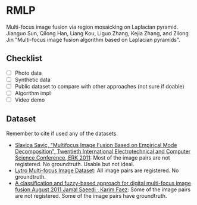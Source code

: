 # RMLP
Multi-focus image fusion via region mosaicking on Laplacian pyramid. Jianguo Sun, Qilong Han, Liang Kou, Liguo Zhang, Kejia Zhang, and Zilong Jin "Multi-focus image fusion algorithm based on Laplacian pyramids".

## Checklist
- [ ] Photo data
- [ ] Synthetic data
- [ ] Public dataset to compare with other approaches (not sure if doable)
- [ ] Algorithm impl
- [ ] Video demo

## Dataset
Remember to cite if used any of the datasets.

- [Slavica Savic, "Multifocus Image Fusion Based on Empirical Mode Decomposition", Twentieth International Electrotechnical and Computer Science Conference, ERK 2011](http://dsp.etfbl.net/mif/):
Most of the image pairs are not registered. No groundtruth. Usable but not ideal.
- [Lytro Multi-focus Image Dataset](https://www.researchgate.net/publication/291522937_Lytro_Multi-focus_Image_Dataset):
All image pairs are registered. No groundtruth.
- [A classification and fuzzy-based approach for digital multi-focus image fusion August 2011 Jamal Saeedi · Karim Faez](https://www.researchgate.net/publication/273000238_multi-focus_image_dataset):
Some of the image pairs are not registered. Some of the image pairs have groundtruth.
